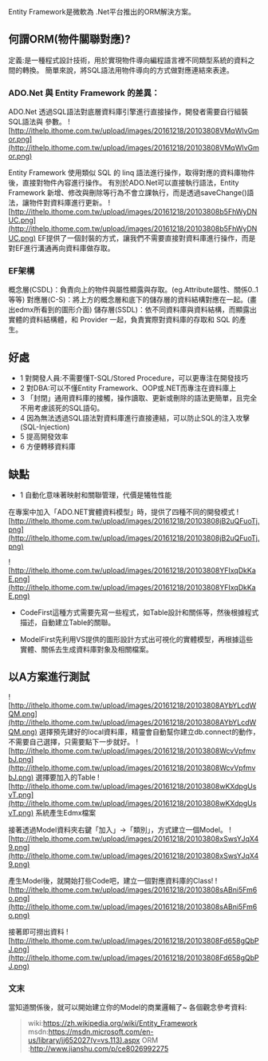 Entity Framework是微軟為 .Net平台推出的ORM解決方案。

## 何謂ORM(物件關聯對應)?
定義:是一種程式設計技術，用於實現物件導向編程語言裡不同類型系統的資料之間的轉換。
簡單來說，將SQL語法用物件導向的方式做對應連結來表達。


 
### ADO.Net 與 Entity Framework 的差異：
 
ADO.Net
透過SQL語法對底層資料庫引擎進行直接操作，開發者需要自行組裝SQL語法與
參數。
![http://ithelp.ithome.com.tw/upload/images/20161218/20103808VMqWIvGmor.png](http://ithelp.ithome.com.tw/upload/images/20161218/20103808VMqWIvGmor.png)

Entity Framework
使用類似 SQL 的 linq 語法進行操作，取得對應的資料庫物件後，直接對物件內容進行操作。
有別於ADO.Net可以直接執行語法，Entity Framework 新增、修改與刪除等行為不會立課執行，而是透過saveChange()語法，讓物件對資料庫進行更新。
![http://ithelp.ithome.com.tw/upload/images/20161218/20103808b5FhWyDNUC.png](http://ithelp.ithome.com.tw/upload/images/20161218/20103808b5FhWyDNUC.png)
EF提供了一個封裝的方式，讓我們不需要直接對資料庫進行操作，而是對EF進行溝通再向資料庫做存取。

### EF架構
概念層(CSDL)：負責向上的物件與屬性顯露與存取。(eg.Attribute屬性、關係0..1等等)
對應層(C-S)：將上方的概念層和底下的儲存層的資料結構對應在一起。(畫出edmx所看到的圖形介面)
儲存層(SSDL)：依不同資料庫與資料結構，而顯露出實體的資料結構體，和 Provider 一起，負責實際對資料庫的存取和 SQL 的產生。

## 好處

- 1 對開發人員:不需要懂T-SQL/Stored Procedure，可以更專注在開發技巧
- 2 對DBA:可以不懂Entity Framework、OOP或.NET而專注在資料庫上
- 3 「封閉」通用資料庫的接觸，操作讀取、更新或刪除的語法更簡單，且完全不用考慮該死的SQL語句。
- 4 因為無法透過SQL語法對資料庫進行直接連結，可以防止SQL的注入攻擊(SQL-Injection)
- 5 提高開發效率
- 6 方便轉移資料庫

## 缺點
- 1 自動化意味著映射和關聯管理，代價是犧牲性能

在專案中加入「ADO.NET實體資料模型」時，提供了四種不同的開發模式
![http://ithelp.ithome.com.tw/upload/images/20161218/20103808jB2uQFuoTj.png](http://ithelp.ithome.com.tw/upload/images/20161218/20103808jB2uQFuoTj.png)

![http://ithelp.ithome.com.tw/upload/images/20161218/20103808YFIxqDkKaE.png](http://ithelp.ithome.com.tw/upload/images/20161218/20103808YFIxqDkKaE.png)
- CodeFirst這種方式需要先寫一些程式，如Table設計和關係等，然後根據程式描述，自動建立Table的關聯。

- ModelFirst先利用VS提供的圖形設計方式出可視化的實體模型，再根據這些實體、關係去生成資料庫對象及相關檔案。

## 以A方案進行測試
![http://ithelp.ithome.com.tw/upload/images/20161218/20103808AYbYLcdWQM.png](http://ithelp.ithome.com.tw/upload/images/20161218/20103808AYbYLcdWQM.png)
選擇預先建好的local資料庫，精靈會自動幫你建立db.connect的動作，不需要自己選擇，只需要點下一步就好。
![http://ithelp.ithome.com.tw/upload/images/20161218/20103808WcvVpfmvbJ.png](http://ithelp.ithome.com.tw/upload/images/20161218/20103808WcvVpfmvbJ.png)
選擇要加入的Table
![http://ithelp.ithome.com.tw/upload/images/20161218/20103808wKXdpgUsvT.png](http://ithelp.ithome.com.tw/upload/images/20161218/20103808wKXdpgUsvT.png)
系統產生Edmx檔案



接著透過Model資料夾右鍵「加入」->「類別」，方式建立一個Model。
![http://ithelp.ithome.com.tw/upload/images/20161218/20103808xSwsYJqX49.png](http://ithelp.ithome.com.tw/upload/images/20161218/20103808xSwsYJqX49.png)

產生Model後，就開始打些Code吧，建立一個對應資料庫的Class!
![http://ithelp.ithome.com.tw/upload/images/20161218/20103808sABni5Fm6o.png](http://ithelp.ithome.com.tw/upload/images/20161218/20103808sABni5Fm6o.png)

接著即可撈出資料
![http://ithelp.ithome.com.tw/upload/images/20161218/20103808Fd658gQbPJ.png](http://ithelp.ithome.com.tw/upload/images/20161218/20103808Fd658gQbPJ.png)


### 文末
當知道關係後，就可以開始建立你的Model的商業邏輯了~
各個觀念參考資料:
> wiki:https://zh.wikipedia.org/wiki/Entity_Framework
> msdn:https://msdn.microsoft.com/en-us/library/jj652027(v=vs.113).aspx
> ORM :http://www.jianshu.com/p/ce8026992275
